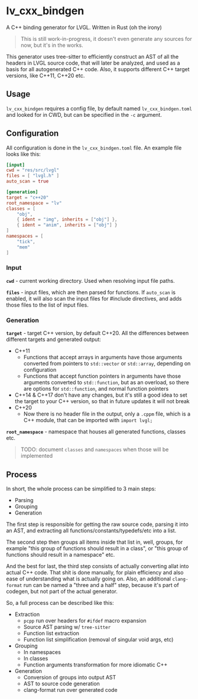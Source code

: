 # lv_cxx_bindgen
A C++ binding generator for LVGL. Written in Rust (oh the irony)

> This is still work-in-progress, it doesn't even generate any sources for
> now, but it's in the works.

This generator uses tree-sitter to efficiently construct an AST of all the headers
in LVGL source code, that will later be analyzed, and used as a basis for all
autogenerated C++ code. Also, it supports different C++ target versions, like
C++11, C++20 etc.

## Usage

`lv_cxx_bindgen` requires a config file, by default named `lv_cxx_bindgen.toml` and
looked for in CWD, but can be specified in the `-c` argument.

## Configuration

All configuration is done in the `lv_cxx_bindgen.toml` file. An example file
looks like this:

```toml
[input]
cwd = "res/src/lvgl"
files = [ "lvgl.h" ]
auto_scan = true

[generation]
target = "c++20"
root_namespace = "lv"
classes = [
    "obj",
    { ident = "img", inherits = ["obj"] },
    { ident = "anim", inherits = ["obj"] }
]
namespaces = [
    "tick",
    "mem"
]
```

### Input

**`cwd`** - current working directory. Used when resolving input file paths.

**`files`** - input files, which are then parsed for functions. If `auto_scan` is enabled,
it will also scan the input files for #include directives, and adds those files to the list
of input files.

### Generation

**`target`** - target C++ version, by default C++20. All the differences between different
targets and generated output:

- C++11
    - Functions that accept arrays in arguments have those arguments converted from pointers
    to `std::vector` or `std::array`, depending on configuration
    - Functions that accept function pointers in arguments have those arguments converted
    to `std::function`, but as an overload, so there are options for `std::function`, and
    normal function pointers
- C++14 & C++17 don't have any changes, but it's still a good idea to set the target to your
C++ version, so that in future updates it will not break
- C++20
    - Now there is no header file in the output, only a `.cppm` file, which is a C++ module,
    that can be imported with `import lvgl;`

**`root_namespace`** - namespace that houses all generated functions, classes etc.

> TODO: document `classes` and `namespaces` when those will be implemented

## Process

In short, the whole process can be simplified to 3 main steps:

- Parsing
- Grouping
- Generation

The first step is responsible for getting the raw source code, parsing it into
an AST, and extracting all functions/constants/typedefs/etc into a list.

The second step then groups all items inside that list in, well, groups, for
example "this group of functions should result in a class", or "this group
of functions should result in a namespace" etc.

And the best for last, the third step consists of actually converting allat into
actual C++ code. That shit is done manually, for plain efficiency and also ease
of understanding what is actually going on. Also, an additional `clang-format`
run can be named a "three and a half" step, because it's part of codegen, but not
part of the actual generator.

So, a full process can be described like this:

- Extraction
    - `pcpp` run over headers for `#ifdef` macro expansion
    - Source AST parsing w/ `tree-sitter`
    - Function list extraction
    - Function list simplification (removal of singular void args, etc)
- Grouping
    - In namespaces
    - In classes
    - Function arguments transformation for more idiomatic C++
- Generation
    - Conversion of groups into output AST
    - AST to source code generation
    - clang-format run over generated code
